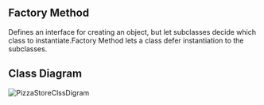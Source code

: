 ## Factory Method
Defines an interface for creating an object, but let subclasses decide which class to instantiate.Factory Method lets a class defer instantiation to the subclasses.

## Class Diagram
![PizzaStoreClssDigram](https://github.com/ArukondaShiva/DesignPatterns_HF/assets/49832102/c1fb49e9-48ae-4094-82e6-dc1f7d0dc212)

